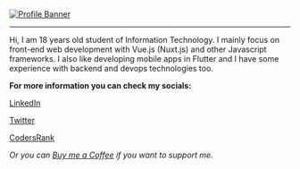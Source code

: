 ## 

[![Profile Banner](https://ghprofile.s3.eu-central-1.amazonaws.com/profile_banner.png)](https://linkedin.com/in/brebera)

------

Hi, I am 18 years old student of Information Technology. I mainly focus on front-end web development with Vue.js (Nuxt.js) and other Javascript frameworks. I also like developing mobile apps in Flutter and I have some experience with backend and devops technologies too.

**For more information you can check my socials:** 

[LinkedIn](https://linkedin.com/in/brebera)

[Twitter](https://twitter.com/breberafilip)

[CodersRank](https://profile.codersrank.io/user/breberafilip/)

*Or you can [Buy me a Coffee](https://ko-fi.com/breberaf) if you want to support me.*


